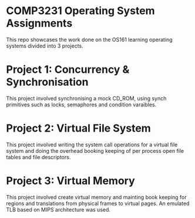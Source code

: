 # COMP3231 Operating System Assignments

This repo showcases the work done on the OS161 learning operating systems divided into 3 projects. 
 
# Project 1: Concurrency & Synchronisation 

This project involved synchronising a mock CD_ROM, using synch primitives such as locks, semaphores
and condition varaibles.

# Project 2: Virtual File System

This project involved writing the system call operations for a virtual file system and doing the overhead
booking keeping of per process open file tables and file descriptors. 

# Project 3: Virtual Memory

This project involved create virtual memory and mainting book keeping for regions and translations from 
physical frames to virtual pages. An emulated TLB based on MIPS architecture was used.

